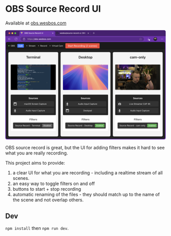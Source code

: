 # OBS Source Record UI

Available at [obs.wesbos.com](https://obs.wesbos.com)

![](./src/demo.png)

OBS source record is great, but the UI for adding filters makes it hard to see what you are really recording.

This project aims to provide:

1. a clear UI for what you are recording - including a realtime stream of all scenes.
2. an easy way to toggle filters on and off
3. buttons to start + stop recording
4. automatic renaming of the files - they should match up to the name of the scene and not overlap others.

## Dev

`npm install` then `npm run dev`.
